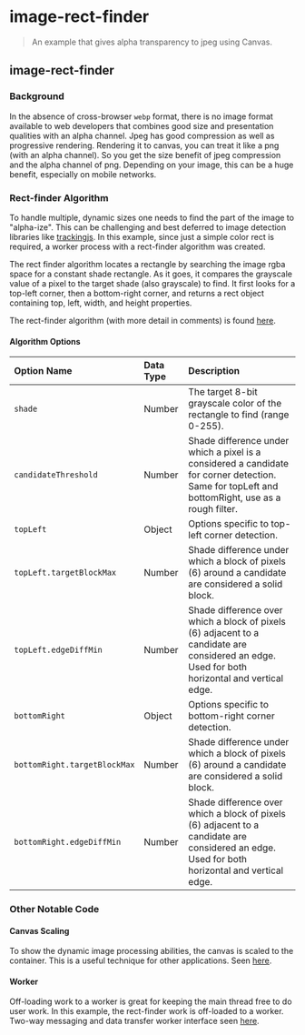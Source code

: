 # image-rect-finder

> An example that gives alpha transparency to jpeg using Canvas.

## image-rect-finder

### Background
In the absence of cross-browser `webp` format, there is no image format available to web developers that combines good size and presentation qualities with an alpha channel.
Jpeg has good compression as well as progressive rendering. Rendering it to canvas, you can treat it like a png (with an alpha channel). So you get the size benefit of jpeg compression and the alpha channel of png. Depending on your image, this can be a huge benefit, especially on mobile networks.

### Rect-finder Algorithm
To handle multiple, dynamic sizes one needs to find the part of the image to "alpha-ize". This can be challenging and best deferred to image detection libraries like [trackingjs](https://github.com/eduardolundgren/tracking.js). In this example, since just a simple color rect is required, a worker process with a rect-finder algorithm was created.

The rect finder algorithm locates a rectangle by searching the image rgba space for a constant shade rectangle. As it goes, it compares the grayscale value of a pixel to the target shade (also grayscale) to find. It first looks for a top-left corner, then a bottom-right corner, and returns a rect object containing top, left, width, and height properties.

The rect-finder algorithm (with more detail in comments) is found [here](find-rect-worker.js).

#### Algorithm Options
| Option Name | Data Type | Description |
| :--- | :--- | :--- |
| `shade` | Number | The target 8-bit grayscale color of the rectangle to find (range 0-255). |
| `candidateThreshold` | Number | Shade difference under which a pixel is a considered a candidate for corner detection. Same for topLeft and bottomRight, use as a rough filter. |
| `topLeft` | Object | Options specific to top-left corner detection. |
| `topLeft.targetBlockMax` | Number | Shade difference under which a block of pixels (6) around a candidate are considered a solid block. |
| `topLeft.edgeDiffMin` | Number | Shade difference over which a block of pixels (6) adjacent to a candidate are considered an edge. Used for both horizontal and vertical edge. |
| `bottomRight` | Object | Options specific to bottom-right corner detection. |
| `bottomRight.targetBlockMax` | Number | Shade difference under which a block of pixels (6) around a candidate are considered a solid block. |
| `bottomRight.edgeDiffMin` | Number | Shade difference over which a block of pixels (6) adjacent to a candidate are considered an edge. Used for both horizontal and vertical edge. |

### Other Notable Code

#### Canvas Scaling
To show the dynamic image processing abilities, the canvas is scaled to the container. This is a useful technique for other applications. Seen [here](phone-scene.js#L75).

#### Worker
Off-loading work to a worker is great for keeping the main thread free to do user work. In this example, the rect-finder work is off-loaded to a worker. Two-way messaging and data transfer worker interface seen [here](find-rect.js).
